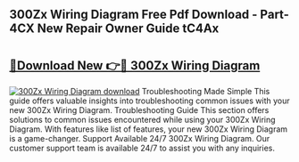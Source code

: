 ## 300Zx Wiring Diagram Free Pdf Download - Part-4CX New Repair Owner Guide tC4Ax

# <h2><a href="http://dfj53yz.blite.top/?on=300Zx+Wiring+Diagram">🔗Download New 👉🔴 300Zx Wiring Diagram</a></h2>

[![300Zx Wiring Diagram download](https://i.imgur.com/lujVjoI.png)](http://dfj53yz.blite.top/?on=300Zx+Wiring+Diagram)
Troubleshooting Made Simple This guide offers valuable insights into troubleshooting common issues with your new 300Zx Wiring Diagram. Troubleshooting Guide This section offers solutions to common issues encountered while using your 300Zx Wiring Diagram. With features like list of features, your new 300Zx Wiring Diagram is a game-changer. Support Available 24/7 300Zx Wiring Diagram. Our customer support team is available 24/7 to assist you with any inquiries.
